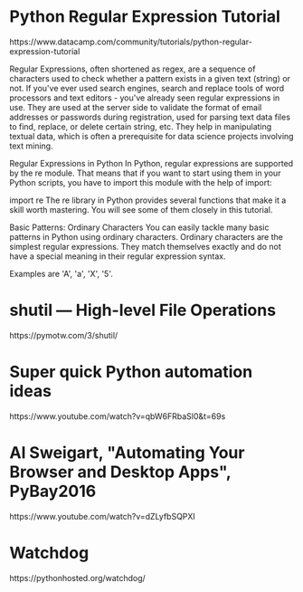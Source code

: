 <h1>Python Regular Expression Tutorial</h1>
https://www.datacamp.com/community/tutorials/python-regular-expression-tutorial

Regular Expressions, often shortened as regex, are a sequence of characters used to check whether a pattern exists in a given text (string) or not. If you've ever used search engines, search and replace tools of word processors and text editors - you've already seen regular expressions in use. They are used at the server side to validate the format of email addresses or passwords during registration, used for parsing text data files to find, replace, or delete certain string, etc. They help in manipulating textual data, which is often a prerequisite for data science projects involving text mining.

Regular Expressions in Python
In Python, regular expressions are supported by the re module. That means that if you want to start using them in your Python scripts, you have to import this module with the help of import:

import re
The re library in Python provides several functions that make it a skill worth mastering. You will see some of them closely in this tutorial.

Basic Patterns: Ordinary Characters
You can easily tackle many basic patterns in Python using ordinary characters. Ordinary characters are the simplest regular expressions. They match themselves exactly and do not have a special meaning in their regular expression syntax.

Examples are 'A', 'a', 'X', '5'.


<h1>shutil — High-level File Operations</h1>
https://pymotw.com/3/shutil/

<h1>Super quick Python automation ideas</h1>
https://www.youtube.com/watch?v=qbW6FRbaSl0&t=69s

<h1>Al Sweigart, "Automating Your Browser and Desktop Apps", PyBay2016</h1>
https://www.youtube.com/watch?v=dZLyfbSQPXI

<h1>Watchdog</h1>
https://pythonhosted.org/watchdog/